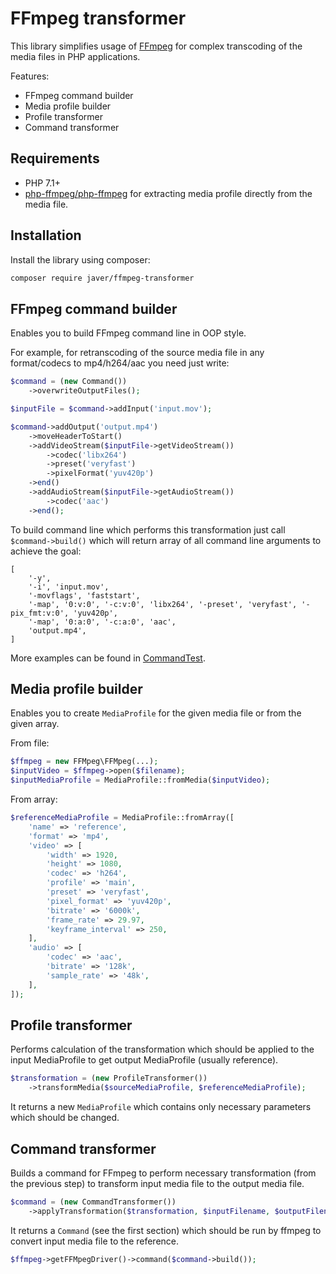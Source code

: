 FFmpeg transformer
==================

This library simplifies usage of [FFmpeg](https://www.ffmpeg.org) for complex transcoding of the media files in PHP applications.

Features:
- FFmpeg command builder
- Media profile builder
- Profile transformer
- Command transformer

Requirements
------------

- PHP 7.1+
- [php-ffmpeg/php-ffmpeg](https://packagist.org/packages/php-ffmpeg/php-ffmpeg) for extracting media profile directly from the media file.

Installation
------------

Install the library using composer:
```sh
composer require javer/ffmpeg-transformer
```

FFmpeg command builder
----------------------

Enables you to build FFmpeg command line in OOP style.

For example, for retranscoding of the source media file in any format/codecs to mp4/h264/aac you need just write:
```php
$command = (new Command())
    ->overwriteOutputFiles();

$inputFile = $command->addInput('input.mov');

$command->addOutput('output.mp4')
    ->moveHeaderToStart()
    ->addVideoStream($inputFile->getVideoStream())
        ->codec('libx264')
        ->preset('veryfast')
        ->pixelFormat('yuv420p')
    ->end()
    ->addAudioStream($inputFile->getAudioStream())
        ->codec('aac')
    ->end();
```

To build command line which performs this transformation just call `$command->build()` which will return array of all command line arguments to achieve the goal:
```
[
    '-y',
    '-i', 'input.mov',
    '-movflags', 'faststart',
    '-map', '0:v:0', '-c:v:0', 'libx264', '-preset', 'veryfast', '-pix_fmt:v:0', 'yuv420p',
    '-map', '0:a:0', '-c:a:0', 'aac',
    'output.mp4',
]
```

More examples can be found in [CommandTest](http://github.com/javer/ffmpeg-transformer/blob/master/tests/Command/CommandTest.php).

Media profile builder
---------------------

Enables you to create `MediaProfile` for the given media file or from the given array.

From file:
```php
$ffmpeg = new FFMpeg\FFMpeg(...);
$inputVideo = $ffmpeg->open($filename);
$inputMediaProfile = MediaProfile::fromMedia($inputVideo);
```

From array:
```php
$referenceMediaProfile = MediaProfile::fromArray([
    'name' => 'reference',
    'format' => 'mp4',
    'video' => [
        'width' => 1920,
        'height' => 1080,
        'codec' => 'h264',
        'profile' => 'main',
        'preset' => 'veryfast',
        'pixel_format' => 'yuv420p',
        'bitrate' => '6000k',
        'frame_rate' => 29.97,
        'keyframe_interval' => 250,
    ],
    'audio' => [
        'codec' => 'aac',
        'bitrate' => '128k',
        'sample_rate' => '48k',
    ],
]);
```

Profile transformer
-------------------

Performs calculation of the transformation which should be applied to the input MediaProfile to get output MediaProfile (usually reference).

```php
$transformation = (new ProfileTransformer())
    ->transformMedia($sourceMediaProfile, $referenceMediaProfile);
```

It returns a new `MediaProfile` which contains only necessary parameters which should be changed.

Command transformer
-------------------

Builds a command for FFmpeg to perform necessary transformation (from the previous step) to transform input media file to the output media file.

```php
$command = (new CommandTransformer())
    ->applyTransformation($transformation, $inputFilename, $outputFilename);
```

It returns a `Command` (see the first section) which should be run by ffmpeg to convert input media file to the reference. 
```php
$ffmpeg->getFFMpegDriver()->command($command->build());
```
